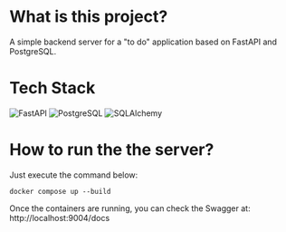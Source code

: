 # What is this project?
A simple backend server for a "to do" application based on FastAPI and PostgreSQL.
# Tech Stack
![FastAPI](https://fastapi.tiangolo.com/img/logo-margin/logo-teal.png)
![PostgreSQL](https://wiki.postgresql.org/images/3/30/PostgreSQL_logo.3colors.120x120.png)
![SQLAlchemy](https://quintagroup.com/cms/python/images/sqlalchemy-logo.png/@@images/eca35254-a2db-47a8-850b-2678f7f8bc09.png)
# How to run the the server?
Just execute the command below:
```
docker compose up --build
```

Once the containers are running, you can check the Swagger at: http://localhost:9004/docs